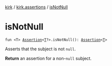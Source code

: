 [kirk](../index.md) / [kirk.assertions](index.md) / [isNotNull](./is-not-null.md)

# isNotNull

`fun <T> `[`Assertion`](../kirk.api/-assertion/index.md)`<`[`T`](is-not-null.md#T)`?>.isNotNull(): `[`Assertion`](../kirk.api/-assertion/index.md)`<`[`T`](is-not-null.md#T)`>`

Asserts that the subject is not `null`.

**Return**
an assertion for a non-`null` subject.

